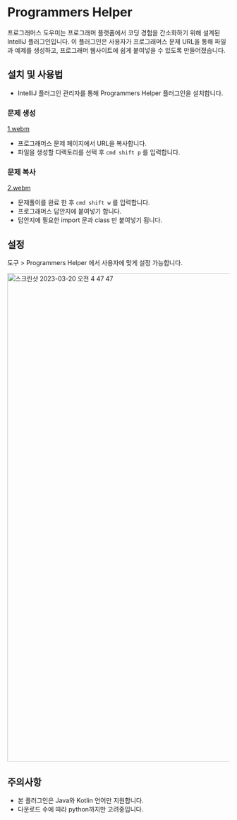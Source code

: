 # Programmers Helper

프로그래머스 도우미는 프로그래머 플랫폼에서 코딩 경험을 간소화하기 위해 설계된 IntelliJ 플러그인입니다. 이 플러그인은 사용자가 프로그래머스 문제 URL을 통해 파일과 예제를 생성하고, 프로그래머 웹사이트에 쉽게 붙여넣을 수 있도록 만들어졌습니다.

## 설치 및 사용법

- IntelliJ 플러그인 관리자를 통해 Programmers Helper 플러그인을 설치합니다.

### 문제 생성

[1.webm](https://user-images.githubusercontent.com/45132207/230555218-bfc602ef-b9a3-490d-a70d-d55388f94516.webm)

- 프로그래머스 문제 페이지에서 URL을 복사합니다.
- 파일을 생성할 디렉토리를 선택 후 `cmd shift p` 를 입력합니다.

### 문제 복사

[2.webm](https://user-images.githubusercontent.com/45132207/230555224-5f5ac305-a449-4f65-a8f4-56e398b759ee.webm)


- 문제풀이를 완료 한 후 `cmd shift w` 를 입력합니다.
- 프로그래머스 답안지에 붙여넣기 합니다.
- 답안지에 필요한 import 문과 class 만 붙여넣기 됩니다.

## 설정

도구 > Programmers Helper 에서 사용자에 맞게 설정 가능합니다.

<img width="1109" alt="스크린샷 2023-03-20 오전 4 47 47" src="https://user-images.githubusercontent.com/45132207/226205169-aa79e50d-61cd-4859-844f-5973f6a99d27.png">

## 주의사항

- 본 플러그인은 Java와 Kotlin 언어만 지원합니다.
- 다운로드 수에 따라 python까지만 고려중입니다.
